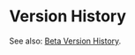 <script setup>
import Changelog from '/components/Changelog.vue'
</script>

# Version History

See also: [Beta Version History](/changelog-beta).

<Changelog />

